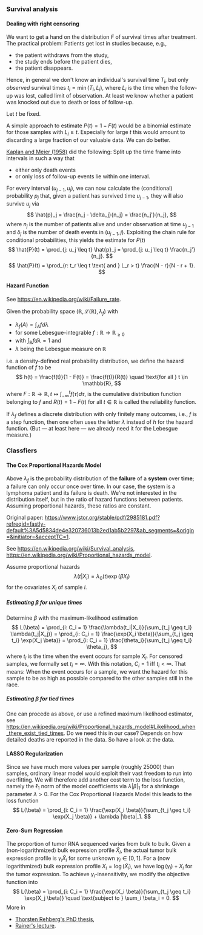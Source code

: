 ### Survival analysis

#### Dealing with right censoring

We want to get a hand on the distribution $F$ of survival times after treatment. The practical problem: Patients get lost in studies because, e.g.,

- the patient withdraws from the study,
- the study ends before the patient dies,
- the patient disappears.

Hence, in general we don't know an individual's survival time $T_i$, but only *observed* survival times $t_i = \min (T_i, L_i)$, where $L_i$ is the time when the follow-up was lost, called limit of observation. At least we know whether a patient was knocked out due to death or loss of follow-up.

Let $t$ be fixed.

A simple approach to estimate $P(t) = 1 - F(t)$ would be a binomial estimate for those samples with $L_i \geq t$. Especially for large $t$ this would amount to discarding a large fraction of our valuable data. We can do better.

[Kaplan and Meier (1958)](https://www.jstor.org/stable/pdf/2281868.pdf?refreqid=fastly-default%3A3fde7b928c0b03b03f90e2e83f39b4d9&ab_segments=&origin=&initiator=&acceptTC=1) did the following: Split up the time frame into intervals in such a way that

- either only death events
- or only loss of follow-up events lie within one interval.

For every interval $(u_{j-1}, u_j)$, we can now calculate the (conditional) probability $p_j$ that, given a patient has survived time $u_{j-1}$, they will also survive $u_j$ via
$$
    \hat{p}_j = \frac{n_j - \delta_j}{n_j} = \frac{n_j'}{n_j},
$$
where $n_j$ is the number of patients alive and under observation at time $u_{j-1}$ and $\delta_j$ is the number of death events in $(u_{j-1}, j)$. Exploiting the chain rule for conditional probabilities, this yields the estimate for $P(t)$
$$
    \hat{P}(t) = \prod_{j: u_j \leq t} \hat{p}_j = \prod_{j: u_j \leq t} \frac{n_j'}{n_j}.
$$
$$
    \hat{P}(t) = \prod_{r: t_r \leq t \text{ and } L_r > t} \frac{N - r}{N - r + 1}.
$$

#### Hazard Function

See https://en.wikipedia.org/wiki/Failure_rate.

Given the probability space $(\mathbb{R}, \mathcal{L}(\mathbb{R}), \lambda_f)$ with 

- $\lambda_f(A) = \int_A f d\lambda$ 
- for some Lebesgue-integrable $f: \mathbb{R} \to \mathbb{R}_{\geq 0}$ 
- with $\int_\mathbb{R} f d\lambda = 1$ and
- $\lambda$ being the Lebesgue measure on $\mathbb{R}$

i.e. a density-defined real probability distribution, we define the hazard function of $f$ to be
$$
    h(t) = \frac{f(t)}{1 - F(t)} = \frac{f(t)}{R(t)} \quad \text{for all } t \in \mathbb{R},
$$
where $F: \mathbb{R} \to \mathbb{R}, t \mapsto \int_{-\infty}^t f(\tau) d\tau$, is the cumulative distribution function belonging to $f$ and $R(t) = 1 - F(t)$ for all $t \in \mathbb{R}$ is called the reliability function.

If $\lambda_f$ defines a discrete distribution with only finitely many outcomes, i.e., $f$ is a step function, then one often uses the letter $\lambda$ instead of $h$ for the hazard function. (But — at least here — we already need it for the Lebesgue measure.)

### Classfiers

#### The Cox Proportional Hazards Model

Above $\lambda_f$ is the probability distribution of the **failure** of a **system** over **time**; a failure can only occur once over time. In our case, the system is a lymphoma patient and its failure is death. We're not interested in the distribution itself, but in the ratio of hazard functions between patients. Assuming proportional hazards, these ratios are constant.

Original paper: https://www.jstor.org/stable/pdf/2985181.pdf?refreqid=fastly-default%3A5d5834de4e320736013b2ed1ab5b2297&ab_segments=&origin=&initiator=&acceptTC=1.

See https://en.wikipedia.org/wiki/Survival_analysis, https://en.wikipedia.org/wiki/Proportional_hazards_model.

Assume proportional hazards
$$
    \lambda(t|X_i) = \lambda_0(t) \exp\left( \beta X_i \right)
$$
for the covariates $X_i$ of sample $i$.

##### Estimating $\beta$ for unique **times**

Determine $\beta$ with the maximum-likelihood estimation
$$
    L(\beta) = \prod_{i: C_i = 1} \frac{\lambda(t_i|X_i)}{\sum_{t_j \geq t_i} \lambda(t_j|X_j)} = \prod_{i: C_i = 1} \frac{\exp(X_i \beta)}{\sum_{t_j \geq t_i} \exp(X_j \beta)} = \prod_{i: C_i = 1} \frac{\theta_i}{\sum_{t_j \geq t_i} \theta_j},
$$
where $t_i$ is the time when the event occurs for sample $X_i$. For censored samples, we formally set $t_i = \infty$. With this notation, $C_i = 1$ iff $t_i < \infty$. That means: When the event occurs for a sample, we want the hazard for this sample to be as high as possible compared to the other samples still in the race.

##### Estimating $\beta$ for tied times

One can procede as above, or use a refined maximum likelihood estimator, see https://en.wikipedia.org/wiki/Proportional_hazards_model#Likelihood_when_there_exist_tied_times. Do we need this in our case? Depends on how detailed deaths are reported in the data. So have a look at the data.

#### LASSO Regularization

Since we have much more values per sample (roughly 25000) than samples, ordinary linear model would exploit their vast freedom to run into overfitting. We will therefore add another cost term to the loss function, namely the $\ell_1$ norm of the model coefficients via $\lambda |\beta|_1$ for a shrinkage parameter $\lambda > 0$. For the Cox Proportional Hazards Model this leads to the loss function
$$
    L(\beta) = \prod_{i: C_i = 1} \frac{\exp(X_i \beta)}{\sum_{t_j \geq t_i} \exp(X_j \beta)} + \lambda |\beta|_1.
$$

#### Zero-Sum Regression

The proportion of tumor RNA sequenced varies from bulk to bulk. Given a (non-logarithmized) bulk expression profile $\hat{X}_i$, the actual tumor bulk expression profile is $\gamma_i \hat{X}_i$ for some unknown $\gamma_i \in [0, 1]$. For a (now logarithmized) bulk expression profile $X_i = \log(\hat{X}_i)$, we have $\log(\gamma_i) + X_i$ for the tumor expression. To achieve $\gamma_i$-insensitivity, we modify the objective function into
$$
    L(\beta) = \prod_{i: C_i = 1} \frac{\exp(X_i \beta)}{\sum_{t_j \geq t_i} \exp(X_j \beta)} \quad \text{subject to } \sum_i \beta_i = 0.
$$
More in 
- [Thorsten Rehberg's PhD thesis](documents/zerosum/thesis_thorsten.pdf),
- [Rainer's lecture](documents/zerosum/lecture_rainer.pdf).